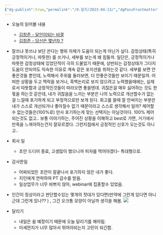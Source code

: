 ```yaml
---
{"dg-publish":true,"permalink":"/9.일지/2023-04-13/","dgPassFrontmatter":true}
---
```



- 오늘의 읽어볼 내용
	- [김창준 - 달인이되는 비결](http://agile.egloos.com/5612585)
	- [김창준 - 당신은 몇년차 ?](https://docs.google.com/document/d/e/2PACX-1vQH_PVLd3i6jmbtC90rYJTlBRw-y_Vit3aOytecTgDF_5xhs3g_eSGjE-sf7t7_gspJ3KwZRd59Nq21/pub)
- 잘쓰냐 못쓰냐 보단 쓴다는 행위 자체가 도움이 되는게 아닌가 싶다.
  감정상태(특히 긍정적이거나, 따뜻한) 를 쓰거나, 세부를 보는게 왜 힘들까. 일단은, 긍정적이거나 따뜻한 감정상태에 있었던적이 극히 드물었기 때문에, 상반되는 감정상태가 그다지 도움이 안되어도 익숙한 이유로 계속 같은 포지션을 취하는것 같다. 세부를 보면 안좋은것들 뿐인데, 노력해서 주위를 둘러보면, 더 안좋은것들만 보이기 때문일까. 어떠한 상황을 두고 맥락을 보거나, 흑백논리로 보지 않으려고 노력했을때에는, 실제로서 따뜻함과 긍정적인것들이 따라오면 좋을텐데. 귀찮은걸 매우 싫어하는 것도 한몫을 하는것 같은데, 내가 귀찮음을 느끼는 부분은 나의 노력으로 개선할수가 없는걸 느낄때 포기하게 되고 부정적으로만 보게 된다. 회고를 쓸때 잘 안써지는 부분은 내가 스스로 개선되거나 좋아질수 없기 때문이라고 스스로 생각해서 일까? 제어할수 없는것들은(100%로) 만사 포기하는게 맞는 선택지는 아닐것이다. 100% 제어되는것도 없고..
  보통 이야기하는, 주어진 상황을 이해하고 best로 가면, 거기에서 만족을 느껴야하는건지 잘모르겠다. 그런지점에서 긍정적인 신호가 오는것도 아니고..

- 회사 일
	- 초안 드디어 종료, 고생많이 했으니까 피자를 먹어야겠다- 특대형으로.

- 감사한일
	- 어찌되었든 초안이 잘끝나서 포기하지 않은 내가 좋다.
	- 지인에게 연락하여 PT 감수를 받음. 
	- 일상업무가 너무 바쁘지 않아, webinar에 집중할수 있었음.
	  
- 인간이 정상이라고 판단할수있는 몇개의 잣대가 있다면(만약에 그런게 있다면 아니 근데 그런게 있나?? ) , 그건 오크통 모양이 아닐까 생각을 해봄.
   ![](https://i.imgur.com/6zOaeFd.png)

- 달리기
	- 내일은 쉴 예정이기 때문에 오늘 달리기를 해야됨.
	- 미세먼지가 너무 많아서 뛰어야되는지 고민이 되긴함.